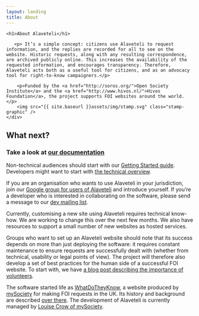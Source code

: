 ```yaml
---
layout: landing
title: About
---
```

<div class="about__intro">
    <div class="container">

    <h1>About Alaveteli</h1>

       <p> It’s a simple concept: citizens use Alaveteli to request information, and the replies are recorded for all to see on the website. Historic requests, along with any resulting correspondence, are archived publicly online. This increases the availability of the requested information, and encourages transparency. Therefore, Alaveteli acts both as a useful tool for citizens, and as an advocacy tool for right-to-know campaigners.</p>

        <p>Funded by the <a href="http://soros.org/">Open Society Institute</a> and the <a href="http://www.hivos.nl/">Hivos Foundation</a>, the project supports FOI websites around the world.</p>
        <img src="{{ site.baseurl }}assets/img/stamp.svg" class="stamp-graphic" />
    </div>
</div>
<div class="container">
    <h2>What next?</h2>
    <h3>Take a look at <a href="{{ site.baseurl }}docs/">our documentation</a></h3>
    <div class="grid-row content-in-columns">
        <div class="about__column">
            <p>Non-technical audiences should start with our <a href="{{ site.baseurl }}docs/getting_started/">Getting Started guide</a>. Developers might want to start with <a href="{{ site.baseurl }}docs/developers/">the technical overview</a>.</p>
            <p>If you are an organisation who wants to use Alaveteli in your jurisdiction, join our <a href="http://groups.google.com/group/alaveteli-users">Google group for users of Alaveteli</a> and introduce yourself. If you’re a developer who is interested in collaborating on the software, please send a message to our <a href="https://groups.google.com/group/alaveteli-dev">dev mailing list</a>.</p>
            <p>Currently, customising a new site using Alaveteli requires technical know-how. We are working to change this over the next few months. We also have resources to support a small number of new websites as hosted services.</p>
        </div>
        <div class="about__column">
            <p>Groups who want to set up an Alaveteli website should note that its success depends on more than just deploying the software: it requires constant maintenance to ensure requests are successfully dealt with (whether from technical, usability or legal points of view).  The project will therefore also develop a set of best practices for the human side of a successful FOI website. To start with, we have <a href="{{ site.baseurl }}2011/07/29/you-need-volunteers-to-make-your-website-work/">a blog post describing the importance of volunteers</a>.
            </p>
            <p>The software started life as <a href="https://www.whatdotheyknow.com">WhatDoTheyKnow</a>, a website produced by <a href="https://mysociety.org/">mySociety</a> for making FOI requests in the UK. Its history and background are described <a href="https://www.whatdotheyknow.com/help/credits">over there</a>. The development of Alaveteli is currently managed by <a href="https://twitter.com/crowbot">Louise Crow of mySociety</a>.</p>
        </div>
    </div>
</div>
